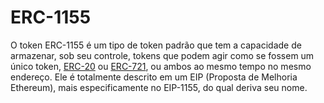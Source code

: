 # ERC-1155

O token ERC-1155 é um tipo de token padrão que tem a capacidade de armazenar, sob seu controle, tokens que podem agir como se fossem um único token, [ERC-20](ERC-20) ou [ERC-721](ERC-721), ou ambos ao mesmo tempo no mesmo endereço. 
Ele é totalmente descrito em um EIP (Proposta de Melhoria Ethereum), mais especificamente no EIP-1155, do qual deriva seu nome.
